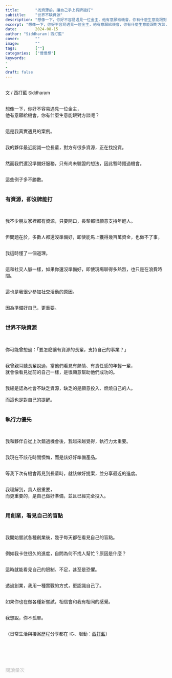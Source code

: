 ```yaml
---
title:       "找資源前，讓自己手上有牌能打"
subtitle:    "世界不缺資源"
description: "想像一下，你好不容易遇見一位金主，他有意願給機會，你有什麼生意能跟對方談..."
excerpt: "想像一下，你好不容易遇見一位金主，他有意願給機會，你有什麼生意能跟對方談..."
date:        2024-08-15
author: "Siddharam｜西打藍"
cover:       ""
image:       ""
tags:        [""]
categories:  ["慢慢想"]
keywords:
- 
- 
draft: false
---
```


<article style="font-family: 'Noto Sans TC', '微軟正黑體', sans-serif; font-weight: 300;">

<br>文 / 西打藍 Siddharam<br><br>

想像一下，你好不容易遇見一位金主，<br>
他有意願給機會，你有什麼生意能跟對方談呢？<br><br>

這是我真實遇見的案例。<br><br>

我的夥伴最近認識一位長輩，對方有很多資源，正在找投資。<br><br>

然而我們還沒準備好服務，只有尚未驗證的想法，因此暫時錯過機會。<br><br>

這些例子多不勝數。<br><br>


<h3 class="article-h1-color">有資源，卻沒牌能打</h3><br>

我不少朋友家裡都有資源，只要開口，長輩都很願意支持年輕人。<br><br>

但問題在於，多數人都還沒準備好，即使能馬上獲得幾百萬資金，也做不了事。<br><br>

我這時懂了一個道理。<br><br>

這和社交人脈一樣，如果你還沒準備好，即使現場聊得多熱烈，也只是在浪費時間。<br><br>

這也是我很少參加社交活動的原因。<br><br>

因為準備好自己，更重要。<br><br>


<h3 class="article-h1-color">世界不缺資源</h3><br>

你可能曾想過：「要怎麼讓有資源的長輩，支持自己的事業？」<br><br>

我曾親耳聽長輩說過，當他們看見有熱情、有責任感的年輕一輩，<br>
就會像看見從前的自己一樣，是很願意幫助他們成功的。<br><br>

我總是認為社會不缺乏資源，缺乏的是願意投入、燃燒自己的人。<br><br>
而這也是對自己的提醒。<br><br>


<h3 class="article-h1-color">執行力優先</h3><br>

我和夥伴自從上次錯過機會後，我越來越覺得，執行力太重要。<br><br>

我現在不該花時間懊悔，而是該好好準備產品。<br><br>

等我下次有機會再見到長輩時，就該做好提案，並分享最近的進度。<br><br>

我理解到，貴人很重要，<br>
而更重要的，是自己做好準備，並且已經完全投入。<br><br>


<h3 class="article-h1-color">用創業，看見自己的盲點</h3><br>

我開始嘗試各種創業後，幾乎每天都在看見自己的盲點。<br><br>

例如我卡住很久的進度，自問為何不找人幫忙？原因是什麼？<br><br>

這時就能看見自己的限制、不足，甚至是恐懼。<br><br>

透過創業，我用一種實戰的方式，更認識自己了。<br><br>

如果你也在做各種新嘗試，相信會和我有相同的感覺。<br><br>

我想說，你不孤單。<br><br>

<!-- 
<!-- 案例 > 證明案例 > 壞處 > 怎麼改變（列步驟） > 結語總結金句 -->


（日常生活與接案歷程分享都在 IG、限動：<a href="https://www.instagram.com/sidd.blue/" target="_blank">西打藍</a>）<br><br>

<!-- <h3 class="article-h1-color"></h3><br> -->





<br><br><br>

</article>

<div style="color: #bfbfbf; font-size: 15px;" id="busuanzi_container_page_pv">
  閱讀量<span id="busuanzi_value_page_pv"></span>次
</div>

<script src="../../js/post.js"></script>
